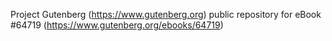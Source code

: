 Project Gutenberg (https://www.gutenberg.org) public repository for
eBook #64719 (https://www.gutenberg.org/ebooks/64719)

